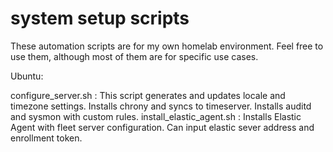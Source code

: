 # system setup scripts

These automation scripts are for my own homelab environment. Feel free to use them, although most of them are for specific use cases.

Ubuntu:

configure_server.sh : This script generates and updates locale and timezone settings. Installs chrony and syncs to timeserver. Installs auditd and sysmon with custom rules.
install_elastic_agent.sh : Installs Elastic Agent with fleet server configuration. Can input elastic sever address and enrollment token.